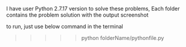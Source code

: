I have user Python 2.7.17 version to solve these problems,
Each folder contains the problem solution with the output screenshot

to run, just use below command in the terminal 

>>>>> python folderName/pythonfile.py
